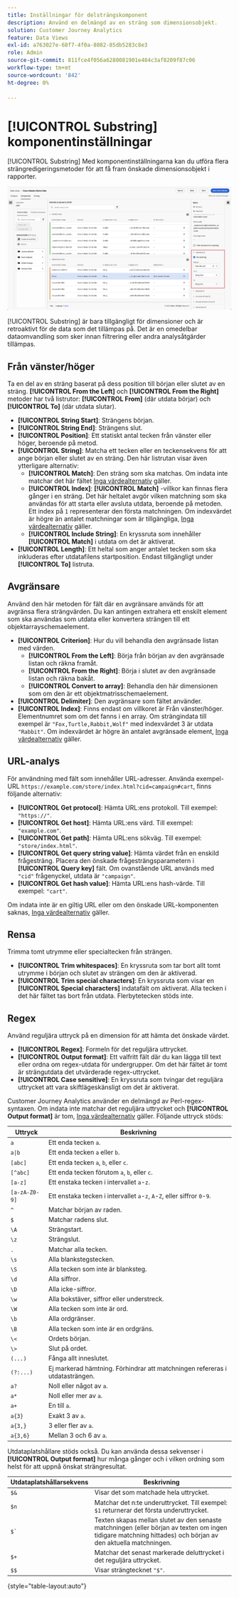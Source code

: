 ```yaml
---
title: Inställningar för delsträngskomponent
description: Använd en delmängd av en sträng som dimensionsobjekt.
solution: Customer Journey Analytics
feature: Data Views
exl-id: a763027e-68f7-4f0a-8082-85db5283c8e3
role: Admin
source-git-commit: 811fce4f056a6280081901e484c3af8209f87c06
workflow-type: tm+mt
source-wordcount: '842'
ht-degree: 0%

---
```


# [!UICONTROL Substring] komponentinställningar

[!UICONTROL Substring] Med komponentinställningarna kan du utföra flera strängredigeringsmetoder för att få fram önskade dimensionsobjekt i rapporter.

![Inställningar för delsträng](../assets/substring-settings.png)

[!UICONTROL Substring] är bara tillgängligt för dimensioner och är retroaktivt för de data som det tillämpas på. Det är en omedelbar dataomvandling som sker innan filtrering eller andra analysåtgärder tillämpas.

## Från vänster/höger

Ta en del av en sträng baserat på dess position till början eller slutet av en sträng. **[!UICONTROL From the Left]** och **[!UICONTROL From the Right]** metoder har två listrutor: **[!UICONTROL From]** (där utdata börjar) och **[!UICONTROL To]** (där utdata slutar).

* **[!UICONTROL String Start]**: Strängens början.
* **[!UICONTROL String End]**: Strängens slut.
* **[!UICONTROL Position]**: Ett statiskt antal tecken från vänster eller höger, beroende på metod.
* **[!UICONTROL String]**: Matcha ett tecken eller en teckensekvens för att ange början eller slutet av en sträng. Den här listrutan visar även ytterligare alternativ:
   * **[!UICONTROL Match]**: Den sträng som ska matchas. Om indata inte matchar det här fältet [Inga värdealternativ](no-value-options.md) gäller.
   * **[!UICONTROL Index]**: **[!UICONTROL Match]** -villkor kan finnas flera gånger i en sträng. Det här heltalet avgör vilken matchning som ska användas för att starta eller avsluta utdata, beroende på metoden. Ett index på `1` representerar den första matchningen. Om indexvärdet är högre än antalet matchningar som är tillgängliga, [Inga värdealternativ](no-value-options.md) gäller.
   * **[!UICONTROL Include String]**: En kryssruta som innehåller **[!UICONTROL Match]** i utdata om det är aktiverat.
* **[!UICONTROL Length]**: Ett heltal som anger antalet tecken som ska inkluderas efter utdatafilens startposition. Endast tillgängligt under **[!UICONTROL To]** listruta.

## Avgränsare

Använd den här metoden för fält där en avgränsare används för att avgränsa flera strängvärden. Du kan antingen extrahera ett enskilt element som ska användas som utdata eller konvertera strängen till ett objektarrayschemaelement.

* **[!UICONTROL Criterion]**: Hur du vill behandla den avgränsade listan med värden.
   * **[!UICONTROL From the Left]**: Börja från början av den avgränsade listan och räkna framåt.
   * **[!UICONTROL From the Right]**: Börja i slutet av den avgränsade listan och räkna bakåt.
   * **[!UICONTROL Convert to array]**: Behandla den här dimensionen som om den är ett objektmatrisschemaelement.
* **[!UICONTROL Delimiter]**: Den avgränsare som fältet använder.
* **[!UICONTROL Index]**: Finns endast om villkoret är Från vänster/höger. Elementnumret som om det fanns i en array. Om strängindata till exempel är `"Fox,Turtle,Rabbit,Wolf"` med indexvärdet 3 är utdata `"Rabbit"`. Om indexvärdet är högre än antalet avgränsade element, [Inga värdealternativ](no-value-options.md) gäller.

## URL-analys

För användning med fält som innehåller URL-adresser. Använda exempel-URL `https://example.com/store/index.html?cid=campaign#cart`, finns följande alternativ:

* **[!UICONTROL Get protocol]**: Hämta URL:ens protokoll. Till exempel: `"https://"`.
* **[!UICONTROL Get host]**: Hämta URL:ens värd. Till exempel: `"example.com"`.
* **[!UICONTROL Get path]**: Hämta URL:ens sökväg. Till exempel: `"store/index.html"`.
* **[!UICONTROL Get query string value]**: Hämta värdet från en enskild frågesträng. Placera den önskade frågesträngsparametern i **[!UICONTROL Query key]** fält. Om ovanstående URL används med `"cid"` frågenyckel, utdata är `"campaign"`.
* **[!UICONTROL Get hash value]**: Hämta URL:ens hash-värde. Till exempel: `"cart"`.

Om indata inte är en giltig URL eller om den önskade URL-komponenten saknas, [Inga värdealternativ](no-value-options.md) gäller.

## Rensa

Trimma tomt utrymme eller specialtecken från strängen.

* **[!UICONTROL Trim whitespaces]**: En kryssruta som tar bort allt tomt utrymme i början och slutet av strängen om den är aktiverad.
* **[!UICONTROL Trim special characters]**: En kryssruta som visar en **[!UICONTROL Special characters]** indatafält om aktiverat. Alla tecken i det här fältet tas bort från utdata. Flerbytetecken stöds inte.

## Regex

Använd reguljära uttryck på en dimension för att hämta det önskade värdet.

* **[!UICONTROL Regex]**: Formeln för det reguljära uttrycket.
* **[!UICONTROL Output format]**: Ett valfritt fält där du kan lägga till text eller ordna om regex-utdata för undergrupper. Om det här fältet är tomt är strängutdata det utvärderade regex-uttrycket.
* **[!UICONTROL Case sensitive]**: En kryssruta som tvingar det reguljära uttrycket att vara skiftlägeskänsligt om det är aktiverat.

Customer Journey Analytics använder en delmängd av Perl-regex-syntaxen. Om indata inte matchar det reguljära uttrycket och **[!UICONTROL Output format]** är tom, [Inga värdealternativ](no-value-options.md) gäller. Följande uttryck stöds:

| Uttryck | Beskrivning |
| --- | --- |
| `a` | Ett enda tecken `a`. |
| `a\|b` | Ett enda tecken `a` eller `b`. |
| `[abc]` | Ett enda tecken `a`, `b`, eller `c`. |
| `[^abc]` | Ett enda tecken förutom `a`, `b`, eller `c`. |
| `[a-z]` | Ett enstaka tecken i intervallet `a`-`z`. |
| `[a-zA-Z0-9]` | Ett enstaka tecken i intervallet `a`-`z`, `A`-`Z`, eller siffror `0`-`9`. |
| `^` | Matchar början av raden. |
| `$` | Matchar radens slut. |
| `\A` | Strängstart. |
| `\z` | Strängslut. |
| `.` | Matchar alla tecken. |
| `\s` | Alla blankstegstecken. |
| `\S` | Alla tecken som inte är blanksteg. |
| `\d` | Alla siffror. |
| `\D` | Alla icke-siffror. |
| `\w` | Alla bokstäver, siffror eller understreck. |
| `\W` | Alla tecken som inte är ord. |
| `\b` | Alla ordgränser. |
| `\B` | Alla tecken som inte är en ordgräns. |
| `\<` | Ordets början. |
| `\>` | Slut på ordet. |
| `(...)` | Fånga allt inneslutet. |
| `(?:...)` | Ej markerad hämtning. Förhindrar att matchningen refereras i utdatasträngen. |
| `a?` | Noll eller något av `a`. |
| `a*` | Noll eller mer av `a`. |
| `a+` | En till `a`. |
| `a{3}` | Exakt 3 av `a`. |
| `a{3,}` | 3 eller fler av `a`. |
| `a{3,6}` | Mellan 3 och 6 av `a`. |

Utdataplatshållare stöds också. Du kan använda dessa sekvenser i **[!UICONTROL Output format]** hur många gånger och i vilken ordning som helst för att uppnå önskat strängresultat.

| Utdataplatshållarsekvens | Beskrivning |
| --- | --- |
| `$&` | Visar det som matchade hela uttrycket. |
| `$n` | Matchar det n:te underuttrycket. Till exempel: `$1` returnerar det första underuttrycket. |
| ``$` `` | Texten skapas mellan slutet av den senaste matchningen (eller början av texten om ingen tidigare matchning hittades) och början av den aktuella matchningen. |
| `$+` | Matchar det senast markerade deluttrycket i det reguljära uttrycket. |
| `$$` | Visar strängtecknet `"$"`. |

{style="table-layout:auto"}
